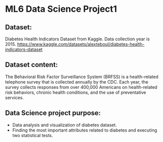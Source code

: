 # ML6 Data Science Project1

## Dataset:
Diabetes Health Indicators Dataset from Kaggle. Data collection year is 2015. https://www.kaggle.com/datasets/alexteboul/diabetes-health-indicators-dataset

## Dataset content:
The Behavioral Risk Factor Surveillance System (BRFSS) is a health-related telephone survey that is collected annually by the CDC. Each year, the survey collects responses from over 400,000 Americans on health-related risk behaviors, chronic health conditions, and the use of preventative services.

## Data Science project purpose:
- Data analysis and visualization of diabetes dataset.
- Finding the most important attributes related to diabetes and executing two statistical tests.
